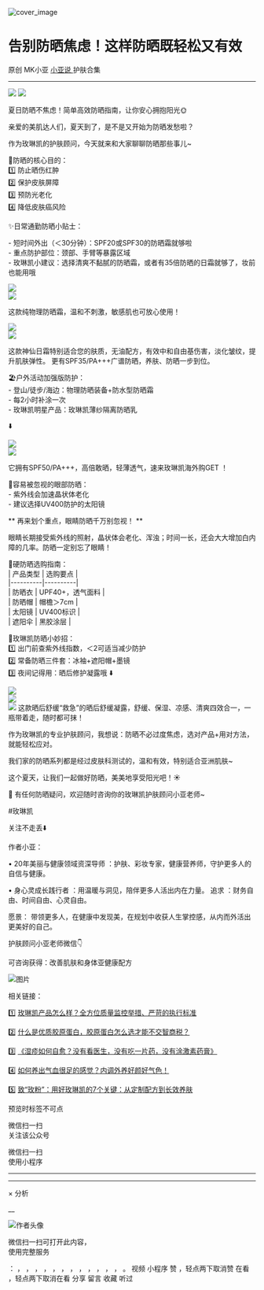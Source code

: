 ![cover_image](https://mmbiz.qpic.cn/mmbiz_jpg/A8SKDch4cJH6GUp587BpcNQIM2Lyco2ZmAicJooWsI96LqWCkxs0b6ny2lT2gR0IuA8j2Sgtca7DwPocSD8RqIg/0?wx_fmt=jpeg)

#  告别防晒焦虑！这样防晒既轻松又有效

原创  MK小亚  [ 小亚说 ](https://mp.weixin.qq.com/mp/appmsgalbum?__biz=MzUxNDAwNTk0MQ==&action=getalbum&album_id=4024592148363132939#wechat_redirect) 护肤合集

__ _ _ _ _

![](https://mmbiz.qpic.cn/mmbiz_jpg/A8SKDch4cJE1Alhxzu1OQf4owmFiaiaKTsOmDd7Iibura4TU9tHbwZVI8NohNUc5IbzOzN7VwzjblnUBH5BFxDWoA/640?wx_fmt=jpeg)
![](https://mmbiz.qpic.cn/mmbiz_jpg/A8SKDch4cJE1Alhxzu1OQf4owmFiaiaKTsRP7GI03bm3JmGpFFK7ibNSkERgtCTugSaeW1pWMGBezxTSacUqFBXQQ/640?wx_fmt=jpeg)  

夏日防晒不焦虑！简单高效防晒指南，让你安心拥抱阳光🌞  
  
亲爱的美肌达人们，夏天到了，是不是又开始为防晒发愁啦？  

作为玫琳凯的护肤顾问，今天就来和大家聊聊防晒那些事儿~  
  
🌟防晒的核心目的：  
1️⃣ 防止晒伤红肿  
2️⃣ 保护皮肤屏障  
3️⃣ 预防光老化  
4️⃣ 降低皮肤癌风险  
  
  
✨日常通勤防晒小贴士：

  
\- 短时间外出（＜30分钟）：SPF20或SPF30的防晒霜就够啦  
\- 重点防护部位：颈部、手臂等暴露区域  
\- 玫琳凯小建议：选择清爽不黏腻的防晒霜，或者有35倍防晒的日霜就够了，妆前也能用哦

![](https://mmbiz.qpic.cn/mmbiz_jpg/A8SKDch4cJH6GUp587BpcNQIM2Lyco2ZaFuHSEHnP6agRgkjWoHVKz4rBYzcYCu3kwFDQhIrZE4hkQMgsFibnng/640?wx_fmt=jpeg)  
![](https://mmbiz.qpic.cn/mmbiz_jpg/A8SKDch4cJH6GUp587BpcNQIM2Lyco2ZNDcplIsMoku2ezhsOkX71tBIDaKhWyo4IblMt2uD9kDpg98hTMBficQ/640?wx_fmt=jpeg)

这款纯物理防晒霜，温和不刺激，敏感肌也可放心使用！

  

  

  

![](https://mmbiz.qpic.cn/mmbiz_jpg/A8SKDch4cJH6GUp587BpcNQIM2Lyco2ZGd564G4QWK9cgXaQk4Cr6IOoESGrEpBhuiaTvJyY4sUoQ0uqxu2KaCw/640?wx_fmt=jpeg)  
![](https://mmbiz.qpic.cn/mmbiz_jpg/A8SKDch4cJH6GUp587BpcNQIM2Lyco2ZbpVhhBl5HTXm7c29nOQP35yGDaDYcHktnsJwaJCKuD2DV2PqEXSsxw/640?wx_fmt=jpeg)  
  
这款神仙日霜特别适合您的肤质，无油配方，有效中和自由基伤害，淡化皱纹，提升肌肤弹性。  更有SPF35/PA+++广谱防晒，养肤、防晒一步到位。  

  
  
🏖️户外活动加强版防护：  
\- 登山/徒步/海边：物理防晒装备+防水型防晒霜  
\- 每2小时补涂一次  
\- 玫琳凯明星产品：玫琳凯薄纱隔离防晒乳

⬇️

  

![](https://mmbiz.qpic.cn/mmbiz_jpg/A8SKDch4cJH6GUp587BpcNQIM2Lyco2ZyhzLYCNIUI85DalFxgn52ZlRfTibJNCyvqhIDmiaCOHwAmMEvFKhpWuQ/640?wx_fmt=jpeg)  
![](https://mmbiz.qpic.cn/mmbiz_jpg/A8SKDch4cJH6GUp587BpcNQIM2Lyco2Zgcebxq4a26IfuPQibQRQMCqwI2fMR45gB9HcobFzso1Ix9DdzQ02qZA/640?wx_fmt=jpeg)  

它拥有SPF50/PA+++，高倍敢晒，轻薄透气，速来玫琳凯海外购GET  ！

  

  

  
👀容易被忽视的眼部防晒：  
\- 紫外线会加速晶状体老化  
\- 建议选择UV400防护的太阳镜  

  

** 再来划个重点，眼睛防晒千万别忽视！  **

  

眼睛长期接受紫外线的照射，晶状体会老化、浑浊；时间一长，还会大大增加白内障的几率。防晒一定别忘了眼睛！

  
  
💯硬防晒选购指南：  
| 产品类型 | 选购要点 |  
|----------|----------|  
| 防晒衣 | UPF40+，透气面料 |  
| 防晒帽 | 帽檐＞7cm |  
| 太阳镜 | UV400标识 |  
| 遮阳伞 | 黑胶涂层 |  
  
  
🎁玫琳凯防晒小妙招：  
1️⃣ 出门前查紫外线指数，＜2可适当减少防护  
2️⃣ 常备防晒三件套：冰袖+遮阳帽+墨镜  
3️⃣  夜间记得用：晒后修护凝露哦  ⬇️  

  

![](https://mmbiz.qpic.cn/mmbiz_jpg/A8SKDch4cJH6GUp587BpcNQIM2Lyco2ZaW6YNHZyYjUu76W8EjajVE4QhkBC0KescVm9IWLslFcic8pDa88oArQ/640?wx_fmt=jpeg)  
![](https://mmbiz.qpic.cn/mmbiz_jpg/A8SKDch4cJH6GUp587BpcNQIM2Lyco2ZuaJiaZucrlG4T4byvI7z9HzoHJhlMY55HJzzRSXVHib3lUK02pzyfib8g/640?wx_fmt=jpeg)  
![](https://mmbiz.qpic.cn/mmbiz_jpg/A8SKDch4cJH6GUp587BpcNQIM2Lyco2ZhdN2jjDv3NLstIwXIzyfCribcqTHCKggPHtARI1aGwOHI3E4dicSxtvw/640?wx_fmt=jpeg)
这款晒后舒缓“救急”的晒后舒缓凝露，舒缓、保湿、凉感、清爽四效合一，一瓶带着走，随时都可抹！  
  

作为玫琳凯的专业护肤顾问，我想说：防晒不必过度焦虑，选对产品+用对方法，就能轻松应对。

  

我们家的防晒系列都是经过皮肤科测试的，温和有效，特别适合亚洲肌肤~  
  
这个夏天，让我们一起做好防晒，美美地享受阳光吧！☀️  
  
💌  有任何防晒疑问，欢迎随时咨询你的玫琳凯护肤顾问小亚老师~  

  

  

#玫琳凯

关注不走丢⬇️

  

作者小亚：

•  20年美丽与健康领域资深导师  ：护肤、彩妆专家，健康营养师，守护更多人的自信与健康。

•  身心灵成长践行者  ：用温暖与洞见，陪伴更多人活出内在力量。  追求  ：财务自由、时间自由、心灵自由。

愿景：  带领更多人，在健康中发现美，在规划中收获人生掌控感，从内而外活出更美好的自己。

  

  

护肤顾问小亚老师微信👇

可咨询获得：改善肌肤和身体亚健康配方

  

![图片](https://mmbiz.qpic.cn/mmbiz_jpg/A8SKDch4cJGxIfYKKZiaKoNoQ4SrTpUic6vMvKSBneW6qWOOwXLibic8U7Nrh66ob5tuW0tyHDT5UoAoWEllI7f2Eg/640?wx_fmt=jpeg)  
  
  

相关链接：

1️⃣ [ 玫琳凯产品怎么样？全方位质量监控举措、严苛的执行标准
](https://mp.weixin.qq.com/s?__biz=MzUxNDAwNTk0MQ==&mid=2247485749&idx=3&sn=806b26f45ee75794131b8a7e66d744f9&scene=21#wechat_redirect)

2️⃣ [ 什么是优质胶原蛋白，胶原蛋白怎么选才能不交智商税？
](https://mp.weixin.qq.com/s?__biz=MzUxNDAwNTk0MQ==&mid=2247485486&idx=2&sn=eb445bb0a752e76dff496628355e3af5&scene=21#wechat_redirect)  

3️⃣ [ 《湿疹如何自愈？没有看医生，没有吃一片药，没有涂激素药膏》
](https://mp.weixin.qq.com/s?__biz=MzUxNDAwNTk0MQ==&mid=2247485925&idx=1&sn=06ff3551e997d7c4b89a22ab281d10fc&scene=21#wechat_redirect)

4️⃣ [ 如何养出气血很足的感觉？内调外养好颜好气色！
](https://mp.weixin.qq.com/s?__biz=MzUxNDAwNTk0MQ==&mid=2247486095&idx=1&sn=a8b0b3f820b826eb2aebe18ef1c893eb&scene=21#wechat_redirect)

5️⃣ [ 致“玫粉”：用好玫琳凯的7个关键：从定制配方到长效养肤
](https://mp.weixin.qq.com/s?__biz=MzUxNDAwNTk0MQ==&mid=2247486134&idx=2&sn=1a8550527f75a3a5c7368a3f12eccf66&scene=21#wechat_redirect)

预览时标签不可点

微信扫一扫  
关注该公众号



微信扫一扫  
使用小程序

****



****



×  分析

__

![作者头像](http://mmbiz.qpic.cn/mmbiz_png/A8SKDch4cJE0KicTMyrVCx3VLqEgic5sJ1V5QeGZTibG9GLZlSCXSj5ByXNkib5PBrZVMkI41KKxgwE1K9gfypUeRg/0?wx_fmt=png)

微信扫一扫可打开此内容，  
使用完整服务

：  ，  ，  ，  ，  ，  ，  ，  ，  ，  ，  ，  ，  。  视频  小程序  赞  ，轻点两下取消赞  在看  ，轻点两下取消在看
分享  留言  收藏  听过

